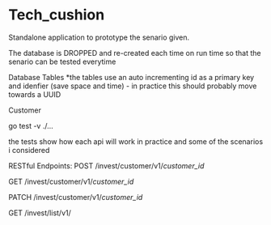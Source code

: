 # Tech_cushion

Standalone application to prototype the senario given.

The database is DROPPED and re-created each time on run time so that the senario can be tested everytime

Database Tables
*the tables use an auto incrementing id as a primary key and idenfier (save space and time) - in practice this should probably move towards a UUID

Customer

go test -v ./...

the tests show how each api will work in practice and some of the scenarios i considered

RESTful 
Endpoints:
POST /invest/customer/v1/*customer_id*

GET /invest/customer/v1/*customer_id*

PATCH /invest/customer/v1/*customer_id*

GET /invest/list/v1/

